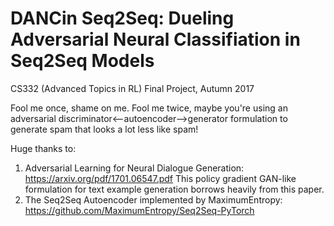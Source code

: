 # DANCin Seq2Seq: Dueling Adversarial Neural Classifiation in Seq2Seq Models
CS332 (Advanced Topics in RL) Final Project, Autumn 2017

Fool me once, shame on me. Fool me twice, maybe you're using an adversarial discriminator<--autoencoder-->generator formulation to
generate spam that looks a lot less like spam!

Huge thanks to:
1. Adversarial Learning for Neural Dialogue Generation: https://arxiv.org/pdf/1701.06547.pdf
This policy gradient GAN-like formulation for text example generation borrows heavily from this paper.
2. The Seq2Seq Autoencoder implemented by MaximumEntropy: https://github.com/MaximumEntropy/Seq2Seq-PyTorch
